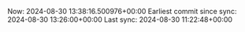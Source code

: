 Now: 2024-08-30 13:38:16.500976+00:00 Earliest commit since sync: 2024-08-30 13:26:00+00:00 Last sync: 2024-08-30 11:22:48+00:00
